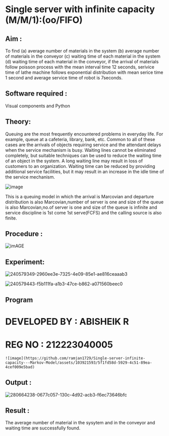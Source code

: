 # Single server with infinite capacity (M/M/1):(oo/FIFO)
## Aim :
To find (a) average number of materials in the system (b) average number of materials in the conveyor (c) waiting time of each material in the system (d) waiting time of each material in the conveyor, if the arrival  of materials follow poisson process with the mean interval time 12 seconds, serivice time of lathe machine follows exponential distribution with mean serice time 1 second and average service time of robot is 7seconds.

## Software required :
Visual components and Python

## Theory:
Queuing are the most frequently encountered problems in everyday life. For example, queue at a cafeteria, library, bank, etc. Common to all of these cases are the arrivals of objects requiring service and the attendant delays when the service mechanism is busy. Waiting lines cannot be eliminated completely, but suitable techniques can be used to reduce the waiting time of an object in the system. A long waiting line may result in loss of customers to an organization. Waiting time can be reduced by providing additional service facilities, but it may result in an increase in the idle time of the service mechanism.

![image](1.png)

This is a queuing model in which the arrival is Marcovian and departure distribution is also Marcovian,number of server is one and size of the queue is also Marcovian,no.of server is one and size of the queue is infinite and service discipline is 1st come 1st serve(FCFS) and the calling source is also finite.

## Procedure :

![imAGE](2.png)



## Experiment:
![240579349-2960ee3e-7325-4e09-85e1-ae816ceaaab3](https://github.com/Abisheik2005/Single-server-infinite-capacity---Markov-Model/assets/144979141/f9694ad2-d483-4862-a36f-54d90a75ca71)

![240579443-f5b111fa-a1b3-47ce-b862-a071560beec0](https://github.com/Abisheik2005/Single-server-infinite-capacity---Markov-Model/assets/144979141/b767fa3d-e05b-4a69-bbe7-4957afb96e62)

 
## Program
# DEVELOPED BY : ABISHEIK R
# REG NO : 212223040005
```
![image](https://github.com/ramjan1729/Single-server-infinite-capacity---Markov-Model/assets/103921593/5f1fd58d-5929-4c51-89ea-4cef009e5bad)

```

## Output :
![280664238-0677c057-130c-4d92-acb3-f6ec73646bfc](https://github.com/Abisheik2005/Single-server-infinite-capacity---Markov-Model/assets/144979141/16f198e0-21b9-4ef3-a776-b54b408a7e6f)

## Result :

The average number of material in the sysytem and in the conveyor and waiting time are successfully found.


